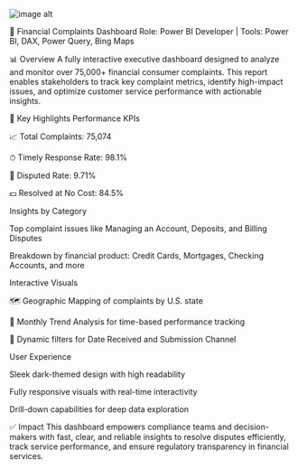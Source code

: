 ![image alt]()



   
💼 Financial Complaints Dashboard
Role: Power BI Developer | Tools: Power BI, DAX, Power Query, Bing Maps

📊 Overview
A fully interactive executive dashboard designed to analyze and monitor over 75,000+ financial consumer complaints. This report enables stakeholders to track key complaint metrics, identify high-impact issues, and optimize customer service performance with actionable insights.

🌟 Key Highlights
Performance KPIs

📈 Total Complaints: 75,074

⏱ Timely Response Rate: 98.1%

🔁 Disputed Rate: 9.71%

💵 Resolved at No Cost: 84.5%

Insights by Category

Top complaint issues like Managing an Account, Deposits, and Billing Disputes

Breakdown by financial product: Credit Cards, Mortgages, Checking Accounts, and more

Interactive Visuals

🗺 Geographic Mapping of complaints by U.S. state

📅 Monthly Trend Analysis for time-based performance tracking

📌 Dynamic filters for Date Received and Submission Channel

User Experience

Sleek dark-themed design with high readability

Fully responsive visuals with real-time interactivity

Drill-down capabilities for deep data exploration

✅ Impact
This dashboard empowers compliance teams and decision-makers with fast, clear, and reliable insights to resolve disputes efficiently, track service performance, and ensure regulatory transparency in financial services.


